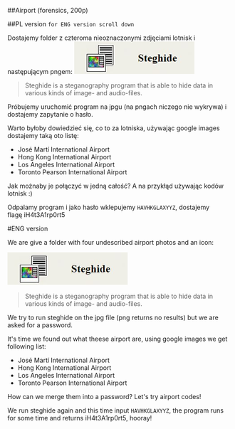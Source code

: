 ##Airport (forensics, 200p)


##PL version
`for ENG version scroll down`

Dostajemy folder z czteroma nieoznaczonymi zdjęciami lotnisk i następującym pngem:
![](steghide.jpg)
>Steghide is a steganography program that is able to hide data in various kinds of image- and audio-files.

Próbujemy uruchomić program na jpgu (na pngach niczego nie wykrywa) i dostajemy zapytanie o hasło.

Warto byłoby dowiedzieć się, co to za lotniska, używając google images dostajemy taką oto listę:
  * José Martí International Airport
  * Hong Kong International Airport
  * Los Angeles International Airport
  * Toronto Pearson International Airport

Jak możnaby je połączyć w jedną całość? A na przykłąd używając kodów lotnisk :)

Odpalamy program i jako hasło wklepujemy `HAVHKGLAXYYZ`, dostajemy flagę iH4t3A1rp0rt5

#ENG version

We are give a folder with four undescribed airport photos and an icon:

![](steghide.jpg)

>Steghide is a steganography program that is able to hide data in various kinds of image- and audio-files.

We try to run steghide on the jpg file (png returns no results) but we are asked for a password.

It's time we found out what theese airport are, using google images we get following list:
  * José Martí International Airport
  * Hong Kong International Airport
  * Los Angeles International Airport
  * Toronto Pearson International Airport

How can we merge them into a password? Let's try airport codes!

We run steghide again and this time input `HAVHKGLAXYYZ`, the program runs for some time and returns iH4t3A1rp0rt5, hooray!
